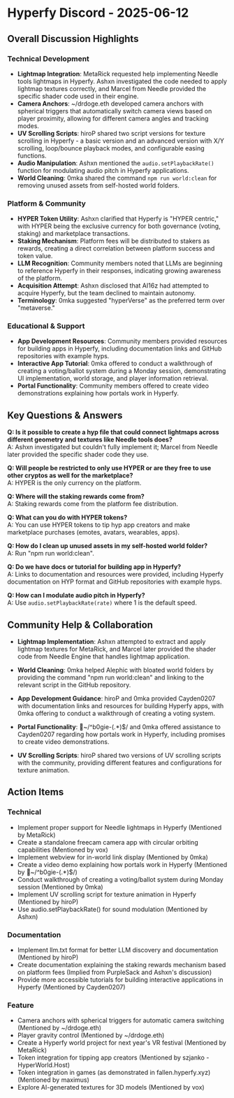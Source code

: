 # Hyperfy Discord - 2025-06-12

## Overall Discussion Highlights

### Technical Development
- **Lightmap Integration**: MetaRick requested help implementing Needle tools lightmaps in Hyperfy. Ashxn investigated the code needed to apply lightmap textures correctly, and Marcel from Needle provided the specific shader code used in their engine.
- **Camera Anchors**: ~/drdoge.eth developed camera anchors with spherical triggers that automatically switch camera views based on player proximity, allowing for different camera angles and tracking modes.
- **UV Scrolling Scripts**: hiroP shared two script versions for texture scrolling in Hyperfy - a basic version and an advanced version with X/Y scrolling, loop/bounce playback modes, and configurable easing functions.
- **Audio Manipulation**: Ashxn mentioned the `audio.setPlaybackRate()` function for modulating audio pitch in Hyperfy applications.
- **World Cleaning**: 0mka shared the command `npm run world:clean` for removing unused assets from self-hosted world folders.

### Platform & Community
- **HYPER Token Utility**: Ashxn clarified that Hyperfy is "HYPER centric," with HYPER being the exclusive currency for both governance (voting, staking) and marketplace transactions.
- **Staking Mechanism**: Platform fees will be distributed to stakers as rewards, creating a direct correlation between platform success and token value.
- **LLM Recognition**: Community members noted that LLMs are beginning to reference Hyperfy in their responses, indicating growing awareness of the platform.
- **Acquisition Attempt**: Ashxn disclosed that AI16z had attempted to acquire Hyperfy, but the team declined to maintain autonomy.
- **Terminology**: 0mka suggested "hyperVerse" as the preferred term over "metaverse."

### Educational & Support
- **App Development Resources**: Community members provided resources for building apps in Hyperfy, including documentation links and GitHub repositories with example hyps.
- **Interactive App Tutorial**: 0mka offered to conduct a walkthrough of creating a voting/ballot system during a Monday session, demonstrating UI implementation, world storage, and player information retrieval.
- **Portal Functionality**: Community members offered to create video demonstrations explaining how portals work in Hyperfy.

## Key Questions & Answers

**Q: Is it possible to create a hyp file that could connect lightmaps across different geometry and textures like Needle tools does?**  
A: Ashxn investigated but couldn't fully implement it; Marcel from Needle later provided the specific shader code they use.

**Q: Will people be restricted to only use HYPER or are they free to use other cryptos as well for the marketplace?**  
A: HYPER is the only currency on the platform.

**Q: Where will the staking rewards come from?**  
A: Staking rewards come from the platform fee distribution.

**Q: What can you do with HYPER tokens?**  
A: You can use HYPER tokens to tip hyp app creators and make marketplace purchases (emotes, avatars, wearables, apps).

**Q: How do I clean up unused assets in my self-hosted world folder?**  
A: Run "npm run world:clean".

**Q: Do we have docs or tutorial for building app in Hyperfy?**  
A: Links to documentation and resources were provided, including Hyperfy documentation on HYP format and GitHub repositories with example hyps.

**Q: How can I modulate audio pitch in Hyperfy?**  
A: Use `audio.setPlaybackRate(rate)` where 1 is the default speed.

## Community Help & Collaboration

- **Lightmap Implementation**: Ashxn attempted to extract and apply lightmap textures for MetaRick, and Marcel later provided the shader code from Needle Engine that handles lightmap application.

- **World Cleaning**: 0mka helped Alephic with bloated world folders by providing the command "npm run world:clean" and linking to the relevant script in the GitHub repository.

- **App Development Guidance**: hiroP and 0mka provided Cayden0207 with documentation links and resources for building Hyperfy apps, with 0mka offering to conduct a walkthrough of creating a voting system.

- **Portal Functionality**: ᲼~/^b0gie-(.*)$/ and 0mka offered assistance to Cayden0207 regarding how portals work in Hyperfy, including promises to create video demonstrations.

- **UV Scrolling Scripts**: hiroP shared two versions of UV scrolling scripts with the community, providing different features and configurations for texture animation.

## Action Items

### Technical
- Implement proper support for Needle lightmaps in Hyperfy (Mentioned by MetaRick)
- Create a standalone freecam camera app with circular orbiting capabilities (Mentioned by vox)
- Implement webview for in-world link display (Mentioned by 0mka)
- Create a video demo explaining how portals work in Hyperfy (Mentioned by ᲼~/^b0gie-(.*)$/)
- Conduct walkthrough of creating a voting/ballot system during Monday session (Mentioned by 0mka)
- Implement UV scrolling script for texture animation in Hyperfy (Mentioned by hiroP)
- Use audio.setPlaybackRate() for sound modulation (Mentioned by Ashxn)

### Documentation
- Implement llm.txt format for better LLM discovery and documentation (Mentioned by hiroP)
- Create documentation explaining the staking rewards mechanism based on platform fees (Implied from PurpleSack and Ashxn's discussion)
- Provide more accessible tutorials for building interactive applications in Hyperfy (Mentioned by Cayden0207)

### Feature
- Camera anchors with spherical triggers for automatic camera switching (Mentioned by ~/drdoge.eth)
- Player gravity control (Mentioned by ~/drdoge.eth)
- Create a Hyperfy world project for next year's VR festival (Mentioned by MetaRick)
- Token integration for tipping app creators (Mentioned by szjanko - HyperWorld.Host)
- Token integration in games (as demonstrated in fallen.hyperfy.xyz) (Mentioned by maximus)
- Explore AI-generated textures for 3D models (Mentioned by vox)